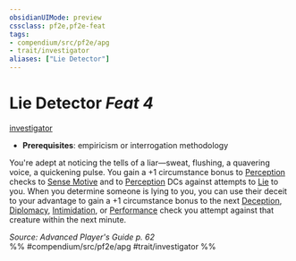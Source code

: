 ```yaml
---
obsidianUIMode: preview
cssclass: pf2e,pf2e-feat
tags:
- compendium/src/pf2e/apg
- trait/investigator
aliases: ["Lie Detector"]
---
```

# Lie Detector  *Feat 4*  
[investigator](rules/traits/investigator-apg.md)  

- **Prerequisites**: empiricism or interrogation methodology

You're adept at noticing the tells of a liar—sweat, flushing, a quavering voice, a quickening pulse. You gain a +1 circumstance bonus to [Perception](compendium/skills.md#Perception) checks to [Sense Motive](rules/actions/sense-motive.md) and to [Perception](compendium/skills.md#Perception) DCs against attempts to [Lie](rules/actions/lie.md) to you. When you determine someone is lying to you, you can use their deceit to your advantage to gain a +1 circumstance bonus to the next [Deception](compendium/skills.md#Deception), [Diplomacy](compendium/skills.md#Diplomacy), [Intimidation](compendium/skills.md#Intimidation), or [Performance](compendium/skills.md#Performance) check you attempt against that creature within the next minute.

*Source: Advanced Player's Guide p. 62*  
%% #compendium/src/pf2e/apg #trait/investigator %%